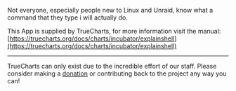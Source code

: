 Not everyone, especially people new to Linux and Unraid, know what a command that they type i will actually do.


This App is supplied by TrueCharts, for more information visit the manual: [https://truecharts.org/docs/charts/incubator/explainshell](https://truecharts.org/docs/charts/incubator/explainshell)

---

TrueCharts can only exist due to the incredible effort of our staff.
Please consider making a [donation](https://truecharts.org/docs/about/sponsor) or contributing back to the project any way you can!
